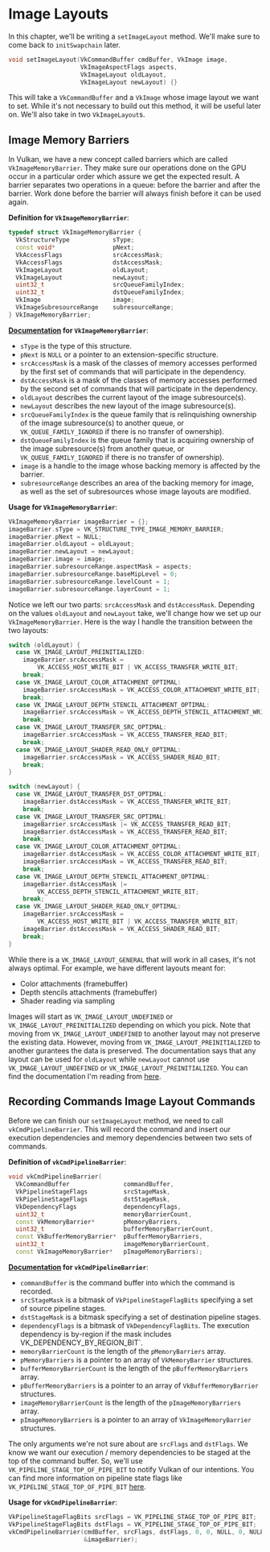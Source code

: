 # Image Layouts

In this chapter, we'll be writing a `setImageLayout` method. We'll make sure to come back to `initSwapchain` later.

```cpp
void setImageLayout(VkCommandBuffer cmdBuffer, VkImage image,
                    VkImageAspectFlags aspects,
                    VkImageLayout oldLayout,
                    VkImageLayout newLayout) {}
```

This will take a `VkCommandBuffer` and a `VkImage` whose image layout we want to set. While it's not necessary to build out this method, it will be useful later on. We'll also take in two `VkImageLayout`s.

## Image Memory Barriers

In Vulkan, we have a new concept called barriers which are called `VkImageMemoryBarrier`. They make sure our operations done on the GPU occur in a particular order which assure we get the expected result. A barrier separates two operations in a queue: before the barrier and after the barrier. Work done before the barrier will always finish before it can be used again.

**Definition for `VkImageMemoryBarrier`**:

```cpp
typedef struct VkImageMemoryBarrier {
  VkStructureType            sType;
  const void*                pNext;
  VkAccessFlags              srcAccessMask;
  VkAccessFlags              dstAccessMask;
  VkImageLayout              oldLayout;
  VkImageLayout              newLayout;
  uint32_t                   srcQueueFamilyIndex;
  uint32_t                   dstQueueFamilyIndex;
  VkImage                    image;
  VkImageSubresourceRange    subresourceRange;
} VkImageMemoryBarrier;
```

**[Documentation](https://www.khronos.org/registry/vulkan/specs/1.0/xhtml/vkspec.html#synchronization-image-memory-barrier) for `VkImageMemoryBarrier`**:

- `sType` is the type of this structure.
- `pNext` is `NULL` or a pointer to an extension-specific structure.
- `srcAccessMask` is a mask of the classes of memory accesses performed by the first set of commands that will participate in the dependency.
- `dstAccessMask` is a mask of the classes of memory accesses performed by the second set of commands that will participate in the dependency.
- `oldLayout` describes the current layout of the image subresource(s).
- `newLayout` describes the new layout of the image subresource(s).
- `srcQueueFamilyIndex` is the queue family that is relinquishing ownership of the image subresource(s) to another queue, or `VK_QUEUE_FAMILY_IGNORED` if there is no transfer of ownership).
- `dstQueueFamilyIndex` is the queue family that is acquiring ownership of the image subresource(s) from another queue, or `VK_QUEUE_FAMILY_IGNORED` if there is no transfer of ownership).
- `image` is a handle to the image whose backing memory is affected by the barrier.
- `subresourceRange` describes an area of the backing memory for image, as well as the set of subresources whose image layouts are modified.

**Usage for `VkImageMemoryBarrier`**:

```cpp
VkImageMemoryBarrier imageBarrier = {};
imageBarrier.sType = VK_STRUCTURE_TYPE_IMAGE_MEMORY_BARRIER;
imageBarrier.pNext = NULL;
imageBarrier.oldLayout = oldLayout;
imageBarrier.newLayout = newLayout;
imageBarrier.image = image;
imageBarrier.subresourceRange.aspectMask = aspects;
imageBarrier.subresourceRange.baseMipLevel = 0;
imageBarrier.subresourceRange.levelCount = 1;
imageBarrier.subresourceRange.layerCount = 1;
```

Notice we left our two parts: `srcAccessMask` and `dstAccessMask`. Depending on the values `oldLayout` and `newLayout` take, we'll change how we set up our `VkImageMemoryBarrier`. Here is the way I handle the transition between the two layouts:

```cpp
switch (oldLayout) {
  case VK_IMAGE_LAYOUT_PREINITIALIZED:
    imageBarrier.srcAccessMask =
        VK_ACCESS_HOST_WRITE_BIT | VK_ACCESS_TRANSFER_WRITE_BIT;
    break;
  case VK_IMAGE_LAYOUT_COLOR_ATTACHMENT_OPTIMAL:
    imageBarrier.srcAccessMask = VK_ACCESS_COLOR_ATTACHMENT_WRITE_BIT;
    break;
  case VK_IMAGE_LAYOUT_DEPTH_STENCIL_ATTACHMENT_OPTIMAL:
    imageBarrier.srcAccessMask = VK_ACCESS_DEPTH_STENCIL_ATTACHMENT_WRITE_BIT;
    break;
  case VK_IMAGE_LAYOUT_TRANSFER_SRC_OPTIMAL:
    imageBarrier.srcAccessMask = VK_ACCESS_TRANSFER_READ_BIT;
    break;
  case VK_IMAGE_LAYOUT_SHADER_READ_ONLY_OPTIMAL:
    imageBarrier.srcAccessMask = VK_ACCESS_SHADER_READ_BIT;
    break;
}

switch (newLayout) {
  case VK_IMAGE_LAYOUT_TRANSFER_DST_OPTIMAL:
    imageBarrier.dstAccessMask = VK_ACCESS_TRANSFER_WRITE_BIT;
    break;
  case VK_IMAGE_LAYOUT_TRANSFER_SRC_OPTIMAL:
    imageBarrier.srcAccessMask |= VK_ACCESS_TRANSFER_READ_BIT;
    imageBarrier.dstAccessMask = VK_ACCESS_TRANSFER_READ_BIT;
    break;
  case VK_IMAGE_LAYOUT_COLOR_ATTACHMENT_OPTIMAL:
    imageBarrier.dstAccessMask = VK_ACCESS_COLOR_ATTACHMENT_WRITE_BIT;
    imageBarrier.srcAccessMask = VK_ACCESS_TRANSFER_READ_BIT;
    break;
  case VK_IMAGE_LAYOUT_DEPTH_STENCIL_ATTACHMENT_OPTIMAL:
    imageBarrier.dstAccessMask |=
        VK_ACCESS_DEPTH_STENCIL_ATTACHMENT_WRITE_BIT;
    break;
  case VK_IMAGE_LAYOUT_SHADER_READ_ONLY_OPTIMAL:
    imageBarrier.srcAccessMask =
        VK_ACCESS_HOST_WRITE_BIT | VK_ACCESS_TRANSFER_WRITE_BIT;
    imageBarrier.dstAccessMask = VK_ACCESS_SHADER_READ_BIT;
    break;
}
```

While there is a `VK_IMAGE_LAYOUT_GENERAL` that will work in all cases, it's not always optimal. For example, we have different layouts meant for:

- Color attachments (framebuffer)
- Depth stencils attachments (framebuffer)
- Shader reading via sampling

Images will start as `VK_IMAGE_LAYOUT_UNDEFINED` or `VK_IMAGE_LAYOUT_PREINITIALIZED` depending on which you pick. Note that moving from `VK_IMAGE_LAYOUT_UNDEFINED` to another layout may not preserve the existing data. However, moving from `VK_IMAGE_LAYOUT_PREINITIALIZED` to another gurantees the data is preserved. The documentation says that any layout can be used for `oldLayout` while `newLayout` cannot use `VK_IMAGE_LAYOUT_UNDEFINED` or `VK_IMAGE_LAYOUT_PREINITIALIZED`. You can find the documentation I'm reading from [here](https://www.khronos.org/registry/vulkan/specs/1.0/xhtml/vkspec.html#synchronization-image-memory-barrier).

## Recording Commands Image Layout Commands

Before we can finish our `setImageLayout` method, we need to call `vkCmdPipelineBarrier`. This will record the command and insert our execution dependencies and memory dependencies between two sets of commands.

**Definition of `vkCmdPipelineBarrier`**:

```cpp
void vkCmdPipelineBarrier(
  VkCommandBuffer               commandBuffer,
  VkPipelineStageFlags          srcStageMask,
  VkPipelineStageFlags          dstStageMask,
  VkDependencyFlags             dependencyFlags,
  uint32_t                      memoryBarrierCount,
  const VkMemoryBarrier*        pMemoryBarriers,
  uint32_t                      bufferMemoryBarrierCount,
  const VkBufferMemoryBarrier*  pBufferMemoryBarriers,
  uint32_t                      imageMemoryBarrierCount,
  const VkImageMemoryBarrier*   pImageMemoryBarriers);
```

**[Documentation](https://www.khronos.org/registry/vulkan/specs/1.0/xhtml/vkspec.html#vkCmdPipelineBarrier) for `vkCmdPipelineBarrier`**:

- `commandBuffer` is the command buffer into which the command is recorded.
- `srcStageMask` is a bitmask of `VkPipelineStageFlagBits` specifying a set of source pipeline stages.
- `dstStageMask` is a bitmask specifying a set of destination pipeline stages.
- `dependencyFlags` is a bitmask of `VkDependencyFlagBits`. The execution dependency is by-region if the mask includes VK_DEPENDENCY_BY_REGION_BIT`.
- `memoryBarrierCount` is the length of the `pMemoryBarriers` array.
- `pMemoryBarriers` is a pointer to an array of `VkMemoryBarrier` structures.
- `bufferMemoryBarrierCount` is the length of the `pBufferMemoryBarriers` array.
- `pBufferMemoryBarriers` is a pointer to an array of `VkBufferMemoryBarrier` structures.
- `imageMemoryBarrierCount` is the length of the `pImageMemoryBarriers` array.
- `pImageMemoryBarriers` is a pointer to an array of `VkImageMemoryBarrier` structures.

The only arguments we're not sure about are `srcFlags` and `dstFlags`. We know we want our execution / memory dependencies to be staged at the top of the command buffer. So, we'll use `VK_PIPELINE_STAGE_TOP_OF_PIPE_BIT` to notify Vulkan of our intentions. You can find more information on pipeline state flags like `VK_PIPELINE_STAGE_TOP_OF_PIPE_BIT` [here](https://www.khronos.org/registry/vulkan/specs/1.0/xhtml/vkspec.html#synchronization-pipeline-stage-flags).

**Usage for `vkCmdPipelineBarrier`**:

```cpp
VkPipelineStageFlagBits srcFlags = VK_PIPELINE_STAGE_TOP_OF_PIPE_BIT;
VkPipelineStageFlagBits dstFlags = VK_PIPELINE_STAGE_TOP_OF_PIPE_BIT;
vkCmdPipelineBarrier(cmdBuffer, srcFlags, dstFlags, 0, 0, NULL, 0, NULL, 1,
                     &imageBarrier);
```
